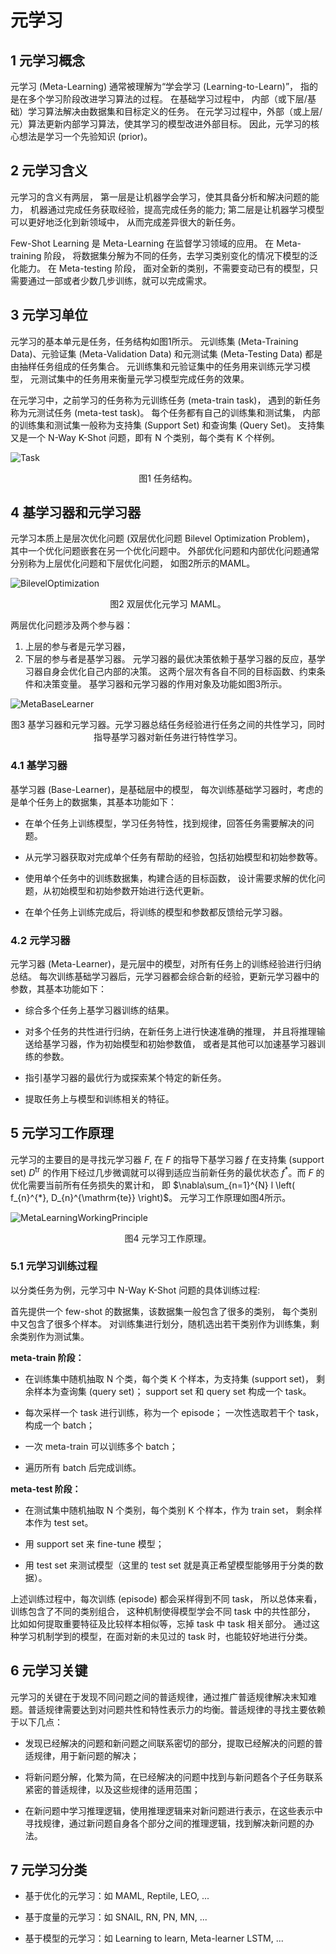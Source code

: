 # 元学习


## 1 元学习概念

元学习 (Meta-Learning) 通常被理解为“学会学习 (Learning-to-Learn)”，
指的是在多个学习阶段改进学习算法的过程。
在基础学习过程中，
内部（或下层/基础）学习算法解决由数据集和目标定义的任务。
在元学习过程中，外部（或上层/元）算法更新内部学习算法，使其学习的模型改进外部目标。
因此，元学习的核心想法是学习一个先验知识 (prior)。


## 2 元学习含义

元学习的含义有两层，
第一层是让机器学会学习，使其具备分析和解决问题的能力，
机器通过完成任务获取经验，提高完成任务的能力;
第二层是让机器学习模型可以更好地泛化到新领域中，
从而完成差异很大的新任务。

Few-Shot Learning 是 Meta-Learning 在监督学习领域的应用。
在 Meta-training 阶段，
将数据集分解为不同的任务，去学习类别变化的情况下模型的泛化能力。
在 Meta-testing 阶段，
面对全新的类别，不需要变动已有的模型，只需要通过一部或者少数几步训练，就可以完成需求。


## 3 元学习单位

元学习的基本单元是任务，任务结构如图1所示。
元训练集 (Meta-Training Data)、元验证集 (Meta-Validation Data) 和元测试集 (Meta-Testing Data) 都是由抽样任务组成的任务集合。
元训练集和元验证集中的任务用来训练元学习模型，
元测试集中的任务用来衡量元学习模型完成任务的效果。

在元学习中，之前学习的任务称为元训练任务 (meta-train task)，
遇到的新任务称为元测试任务 (meta-test task)。
每个任务都有自己的训练集和测试集，
内部的训练集和测试集一般称为支持集 (Support Set) 和查询集 (Query Set)。
支持集又是一个 N-Way K-Shot 问题，即有 N 个类别，每个类有 K 个样例。

![Task](../../images/meta_learning/preliminaries/Task.png)
<center>
图1 任务结构。
</center>


## 4 基学习器和元学习器

元学习本质上是层次优化问题 (双层优化问题 Bilevel Optimization Problem)，
其中一个优化问题嵌套在另一个优化问题中。
外部优化问题和内部优化问题通常分别称为上层优化问题和下层优化问题，
如图2所示的MAML。

![BilevelOptimization](../../images/meta_learning/preliminaries/BilevelOptimization.png)
<center>
图2 双层优化元学习 MAML。
</center>

两层优化问题涉及两个参与器：
1) 上层的参与者是元学习器，
2) 下层的参与者是基学习器。
元学习器的最优决策依赖于基学习器的反应，基学习器自身会优化自己内部的决策。
这两个层次有各自不同的目标函数、约束条件和决策变量。
基学习器和元学习器的作用对象及功能如图3所示。

![MetaBaseLearner](../../images/meta_learning/preliminaries/MetaBaseLearner.png)
<center>
图3 基学习器和元学习器。元学习器总结任务经验进行任务之间的共性学习，同时指导基学习器对新任务进行特性学习。
</center>

### 4.1 基学习器

基学习器 (Base-Learner)，是基础层中的模型，
每次训练基础学习器时，考虑的是单个任务上的数据集，其基本功能如下：

- 在单个任务上训练模型，学习任务特性，找到规律，回答任务需要解决的问题。

- 从元学习器获取对完成单个任务有帮助的经验，包括初始模型和初始参数等。

- 使用单个任务中的训练数据集，构建合适的目标函数，
设计需要求解的优化问题，从初始模型和初始参数开始进行迭代更新。

- 在单个任务上训练完成后，将训练的模型和参数都反馈给元学习器。

### 4.2 元学习器

元学习器 (Meta-Learner)，是元层中的模型，对所有任务上的训练经验进行归纳总结。
每次训练基础学习器后，元学习器都会综合新的经验，更新元学习器中的参数，其基本功能如下：

- 综合多个任务上基学习器训练的结果。

- 对多个任务的共性进行归纳，在新任务上进行快速准确的推理，
并且将推理输送给基学习器，作为初始模型和初始参数值，
或者是其他可以加速基学习器训练的参数。

- 指引基学习器的最优行为或探索某个特定的新任务。

- 提取任务上与模型和训练相关的特征。


## 5 元学习工作原理

元学习的主要目的是寻找元学习器 $F$,
在 $F$ 的指导下基学习器 $f$ 在支持集 (support set) $D^{\mathrm{tr}}$ 的作用下经过几步微调就可以得到适应当前新任务的最优状态 $f^{*}$。而 $F$ 的优化需要当前所有任务损失的累计和，
即 $\nabla\sum_{n=1}^{N} l \left( f_{n}^{*}, D_{n}^{\mathrm{te}} \right)$。
元学习工作原理如图4所示。

![MetaLearningWorkingPrinciple](../../images/meta_learning/preliminaries/MetaLearningWorkingPrinciple.png)
<center>
图4 元学习工作原理。
</center>

### 5.1 元学习训练过程

以分类任务为例，元学习中 N-Way K-Shot 问题的具体训练过程:

首先提供一个 few-shot 的数据集，该数据集一般包含了很多的类别，
每个类别中又包含了很多个样本。
对训练集进行划分，随机选出若干类别作为训练集，剩余类别作为测试集。

**meta-train 阶段：**

- 在训练集中随机抽取 N 个类，每个类 K 个样本，为支持集 (support set)，
剩余样本为查询集 (query set)；
support set 和 query set 构成一个 task。

- 每次采样一个 task 进行训练，称为一个 episode；
一次性选取若干个 task，构成一个 batch；

- 一次 meta-train 可以训练多个 batch；

- 遍历所有 batch 后完成训练。

**meta-test 阶段：**

- 在测试集中随机抽取 N 个类别，每个类别 K 个样本，作为 train set，
剩余样本作为 test set。

- 用 support set 来 fine-tune 模型；

- 用 test set 来测试模型（这里的 test set 就是真正希望模型能够用于分类的数据）。

上述训练过程中，每次训练 (episode) 都会采样得到不同 task，
所以总体来看，训练包含了不同的类别组合，
这种机制使得模型学会不同 task 中的共性部分，
比如如何提取重要特征及比较样本相似等，忘掉 task 中 task 相关部分。
通过这种学习机制学到的模型，在面对新的未见过的 task 时，也能较好地进行分类。


## 6 元学习关键

元学习的关键在于发现不同问题之间的普适规律，通过推广普适规律解决末知难题。普适规律需要达到对问题共性和特性表示力的均衡。普适规律的寻找主要依赖于以下几点：

- 发现已经解决的问题和新问题之间联系密切的部分，提取已经解决的问题的普适规律，用于新问题的解决；

- 将新问题分解，化繁为简，在已经解决的问题中找到与新问题各个子任务联系紧密的普适规律，以及这些规律的适用范围；

- 在新问题中学习推理逻辑，使用推理逻辑来对新问题进行表示，在这些表示中寻找规律，通过新问题自身各个部分之间的推理逻辑，找到解决新问题的办法。


## 7 元学习分类

- 基于优化的元学习：如 MAML, Reptile, LEO, ...

- 基于度量的元学习：如 SNAIL, RN, PN, MN, ...

- 基于模型的元学习：如 Learning to learn, Meta-learner LSTM, ...
